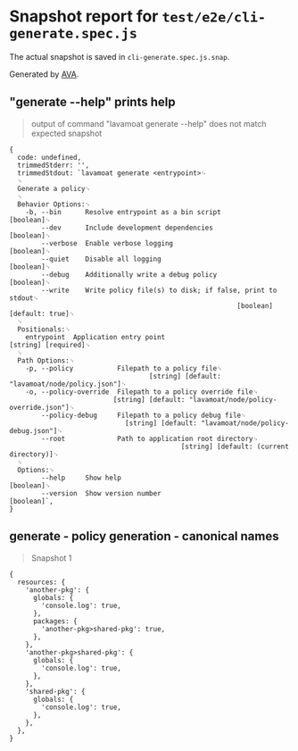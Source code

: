 # Snapshot report for `test/e2e/cli-generate.spec.js`

The actual snapshot is saved in `cli-generate.spec.js.snap`.

Generated by [AVA](https://avajs.dev).

## "generate --help" prints help

> output of command "lavamoat generate --help" does not match expected snapshot

    {
      code: undefined,
      trimmedStderr: '',
      trimmedStdout: `lavamoat generate <entrypoint>␊
      ␊
      Generate a policy␊
      ␊
      Behavior Options:␊
        -b, --bin      Resolve entrypoint as a bin script                    [boolean]␊
            --dev      Include development dependencies                      [boolean]␊
            --verbose  Enable verbose logging                                [boolean]␊
            --quiet    Disable all logging                                   [boolean]␊
            --debug    Additionally write a debug policy                     [boolean]␊
            --write    Write policy file(s) to disk; if false, print to stdout␊
                                                             [boolean] [default: true]␊
      ␊
      Positionals:␊
        entrypoint  Application entry point                        [string] [required]␊
      ␊
      Path Options:␊
        -p, --policy           Filepath to a policy file␊
                                       [string] [default: "lavamoat/node/policy.json"]␊
        -o, --policy-override  Filepath to a policy override file␊
                              [string] [default: "lavamoat/node/policy-override.json"]␊
            --policy-debug     Filepath to a policy debug file␊
                                 [string] [default: "lavamoat/node/policy-debug.json"]␊
            --root             Path to application root directory␊
                                               [string] [default: (current directory)]␊
      ␊
      Options:␊
            --help     Show help                                             [boolean]␊
            --version  Show version number                                   [boolean]`,
    }

## generate - policy generation - canonical names

> Snapshot 1

    {
      resources: {
        'another-pkg': {
          globals: {
            'console.log': true,
          },
          packages: {
            'another-pkg>shared-pkg': true,
          },
        },
        'another-pkg>shared-pkg': {
          globals: {
            'console.log': true,
          },
        },
        'shared-pkg': {
          globals: {
            'console.log': true,
          },
        },
      },
    }
